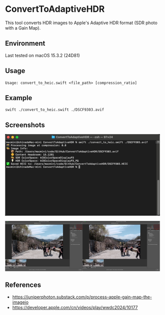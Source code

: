 # ConvertToAdaptiveHDR
This tool converts HDR images to Apple's Adaptive HDR format (SDR photo with a Gain Map).

## Environment
Last tested on macOS 15.3.2 (24D81)

## Usage
```
Usage: convert_to_heic.swift <file_path> [compression_ratio]
```

## Example
```
swift ./convert_to_heic.swift ./DSCF9303.avif
```

## Screenshots
![img](screens/Terminal.png)


![img](screens/StitchPics_20250429.jpg)

## References
* https://juniperphoton.substack.com/p/process-apple-gain-map-the-imageio
* https://developer.apple.com/cn/videos/play/wwdc2024/10177
